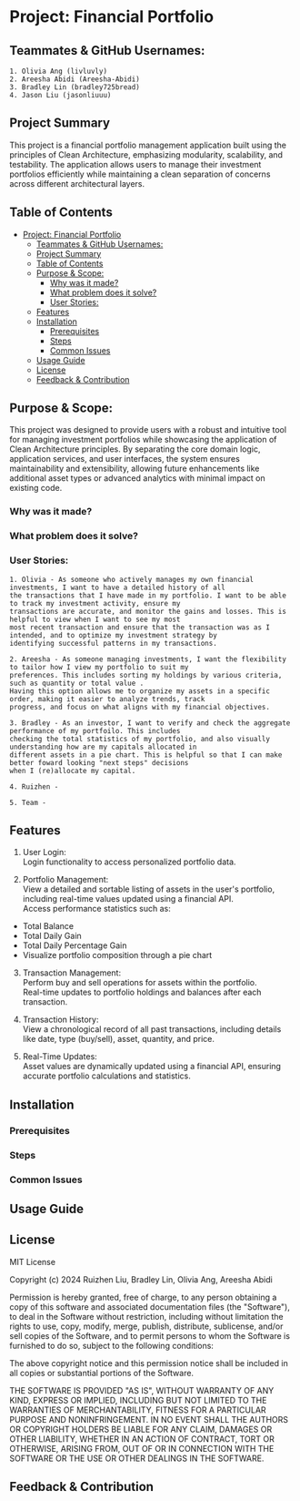 # Project: Financial Portfolio


## Teammates & GitHub Usernames:

    1. Olivia Ang (livluvly)
    2. Areesha Abidi (Areesha-Abidi)
    3. Bradley Lin (bradley725bread)
    4. Jason Liu (jasonliuuu)


## Project Summary
This project is a financial portfolio management application built using the principles of Clean Architecture, emphasizing modularity, scalability, and testability. The application allows users to manage their investment portfolios efficiently while maintaining a clean separation of concerns across different architectural layers.


## Table of Contents
<!-- TOC -->
* [Project: Financial Portfolio](#project-financial-portfolio)
  * [Teammates & GitHub Usernames:](#teammates--github-usernames)
  * [Project Summary](#project-summary)
  * [Table of Contents](#table-of-contents)
  * [Purpose & Scope:](#purpose--scope)
    * [Why was it made?](#why-was-it-made)
    * [What problem does it solve?](#what-problem-does-it-solve)
    * [User Stories:](#user-stories)
  * [Features](#features)
  * [Installation](#installation)
    * [Prerequisites](#prerequisites)
    * [Steps](#steps)
    * [Common Issues](#common-issues)
  * [Usage Guide](#usage-guide)
  * [License](#license)
  * [Feedback & Contribution](#feedback--contribution)
<!-- TOC -->

## Purpose & Scope:
This project was designed to provide users with a robust and intuitive tool for managing investment portfolios while showcasing the application of Clean Architecture principles. By separating the core domain logic, application services, and user interfaces, the system ensures maintainability and extensibility, allowing future enhancements like additional asset types or advanced analytics with minimal impact on existing code.

### Why was it made?
### What problem does it solve?
### User Stories:

    1. Olivia - As someone who actively manages my own financial investments, I want to have a detailed history of all 
    the transactions that I have made in my portfolio. I want to be able to track my investment activity, ensure my
    transactions are accurate, and monitor the gains and losses. This is helpful to view when I want to see my most
    most recent transaction and ensure that the transaction was as I intended, and to optimize my investment strategy by
    identifying successful patterns in my transactions.

    2. Areesha - As someone managing investments, I want the flexibility to tailor how I view my portfolio to suit my 
    preferences. This includes sorting my holdings by various criteria, such as quantity or total value . 
    Having this option allows me to organize my assets in a specific order, making it easier to analyze trends, track 
    progress, and focus on what aligns with my financial objectives.

    3. Bradley - As an investor, I want to verify and check the aggregate performance of my portfoilo. This includes 
    checking the total statistics of my portfolio, and also visually understanding how are my capitals allocated in 
    different assets in a pie chart. This is helpful so that I can make better foward looking "next steps" decisions 
    when I (re)allocate my capital.

    4. Ruizhen -

    5. Team - 


## Features
1. User Login:\
Login functionality to access personalized portfolio data.


2. Portfolio Management:\
View a detailed and sortable listing of assets in the user's portfolio, including real-time values updated using a financial API.\
Access performance statistics such as:
  - Total Balance 
  - Total Daily Gain 
  - Total Daily Percentage Gain 
  - Visualize portfolio composition through a pie chart


3. Transaction Management:\
Perform buy and sell operations for assets within the portfolio.\
Real-time updates to portfolio holdings and balances after each transaction.


4. Transaction History:\
View a chronological record of all past transactions, including details like date, type (buy/sell), asset, quantity, and price.


5. Real-Time Updates:\
Asset values are dynamically updated using a financial API, ensuring accurate portfolio calculations and statistics.

## Installation

### Prerequisites
### Steps
### Common Issues

## Usage Guide

## License
MIT License

Copyright (c) 2024 Ruizhen Liu, Bradley Lin, Olivia Ang, Areesha Abidi

Permission is hereby granted, free of charge, to any person obtaining a copy of this software and associated documentation files (the "Software"), to deal in the Software without restriction, including without limitation the rights to use, copy, modify, merge, publish, distribute, sublicense, and/or sell copies of the Software, and to permit persons to whom the Software is furnished to do so, subject to the following conditions:

The above copyright notice and this permission notice shall be included in all copies or substantial portions of the Software.

THE SOFTWARE IS PROVIDED "AS IS", WITHOUT WARRANTY OF ANY KIND, EXPRESS OR IMPLIED, INCLUDING BUT NOT LIMITED TO THE WARRANTIES OF MERCHANTABILITY, FITNESS FOR A PARTICULAR PURPOSE AND NONINFRINGEMENT. IN NO EVENT SHALL THE AUTHORS OR COPYRIGHT HOLDERS BE LIABLE FOR ANY CLAIM, DAMAGES OR OTHER LIABILITY, WHETHER IN AN ACTION OF CONTRACT, TORT OR OTHERWISE, ARISING FROM, OUT OF OR IN CONNECTION WITH THE SOFTWARE OR THE USE OR OTHER DEALINGS IN THE SOFTWARE.
## Feedback & Contribution
